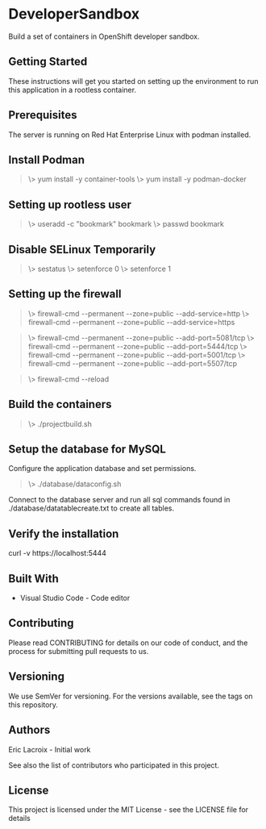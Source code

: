# DeveloperSandbox
Build a set of containers in OpenShift developer sandbox.

## Getting Started
These instructions will get you started on setting up the environment to run this application in a rootless container.

## Prerequisites
The server is running on Red Hat Enterprise Linux with podman installed.

## Install Podman

> \\> yum install -y container-tools
> \\> yum install -y podman-docker

## Setting up rootless user

> \\> useradd -c "bookmark" bookmark
> \\> passwd bookmark

## Disable SELinux Temporarily

> \\> sestatus
> \\> setenforce 0
> \\> setenforce 1

## Setting up the firewall

> \\> firewall-cmd --permanent --zone=public --add-service=http
> \\> firewall-cmd --permanent --zone=public --add-service=https

> \\> firewall-cmd --permanent --zone=public --add-port=5081/tcp
> \\> firewall-cmd --permanent --zone=public --add-port=5444/tcp
> \\> firewall-cmd --permanent --zone=public --add-port=5001/tcp
> \\> firewall-cmd --permanent --zone=public --add-port=5507/tcp

> \\> firewall-cmd --reload

## Build the containers

> \\> ./projectbuild.sh

## Setup the database for MySQL

Configure the application database and set permissions.

> \\> ./database/dataconfig.sh

Connect to the database server and run all sql commands found in ./database/datatablecreate.txt to create all tables.

## Verify the installation

curl -v https://localhost:5444

## Built With
* Visual Studio Code - Code editor

## Contributing
Please read CONTRIBUTING for details on our code of conduct, and the process for submitting pull requests to us.

## Versioning
We use SemVer for versioning. For the versions available, see the tags on this repository.

## Authors
Eric Lacroix - Initial work

See also the list of contributors who participated in this project.

## License
This project is licensed under the MIT License - see the LICENSE file for details